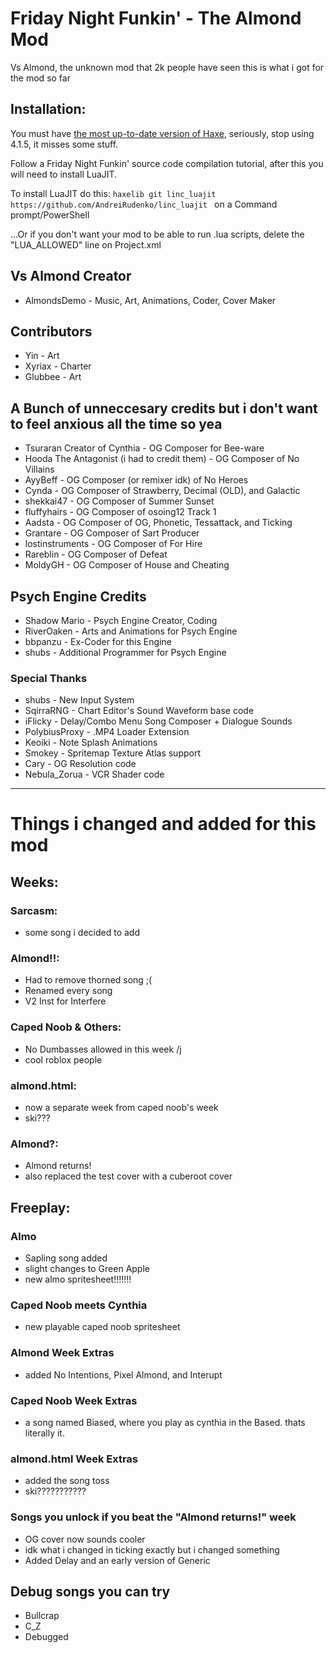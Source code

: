 # Friday Night Funkin' - The Almond Mod
Vs Almond, the unknown mod that 2k people have seen
this is what i got for the mod so far

## Installation:
You must have [the most up-to-date version of Haxe](https://haxe.org/download/), seriously, stop using 4.1.5, it misses some stuff.

Follow a Friday Night Funkin' source code compilation tutorial, after this you will need to install LuaJIT.

To install LuaJIT do this: `haxelib git linc_luajit https://github.com/AndreiRudenko/linc_luajit ` on a Command prompt/PowerShell

...Or if you don't want your mod to be able to run .lua scripts, delete the "LUA_ALLOWED" line on Project.xml

## Vs Almond Creator
* AlmondsDemo - Music, Art, Animations, Coder, Cover Maker

## Contributors
* Yin - Art
* Xyriax - Charter
* Glubbee - Art

## A Bunch of unneccesary credits but i don't want to feel anxious all the time so yea
* Tsuraran Creator of Cynthia - OG Composer for Bee-ware
* Hooda The Antagonist (i had to credit them) - OG Composer of No Villains
* AyyBeff - OG Composer (or remixer idk) of No Heroes
* Cynda - OG Composer of Strawberry, Decimal (OLD), and Galactic
* shekkai47 - OG Composer of Summer Sunset
* fluffyhairs - OG Composer of osoing12 Track 1
* Aadsta - OG Composer of OG, Phonetic, Tessattack, and Ticking
* Grantare - OG Composer of Sart Producer
* lostinstruments - OG Composer of For Hire
* Rareblin - OG Composer of Defeat
* MoldyGH - OG Composer of House and Cheating

## Psych Engine Credits
* Shadow Mario - Psych Engine Creator, Coding
* RiverOaken - Arts and Animations for Psych Engine
* bbpanzu - Ex-Coder for this Engine
* shubs - Additional Programmer for Psych Engine

### Special Thanks
* shubs - New Input System
* SqirraRNG - Chart Editor's Sound Waveform base code
* iFlicky - Delay/Combo Menu Song Composer + Dialogue Sounds
* PolybiusProxy - .MP4 Loader Extension
* Keoiki - Note Splash Animations
* Smokey - Spritemap Texture Atlas support
* Cary - OG Resolution code
* Nebula_Zorua - VCR Shader code
_____________________________________

# Things i changed and added for this mod

## Weeks:
### Sarcasm:
  * some song i decided to add 
### Almond!!:
  * Had to remove thorned song ;(
  * Renamed every song
  * V2 Inst for Interfere
### Caped Noob & Others:
  * No Dumbasses allowed in this week /j
  * cool roblox people
### almond.html:
  * now a separate week from caped noob's week
  * ski???
### Almond?:
  * Almond returns!
  * also replaced the test cover with a cuberoot cover

## Freeplay:
### Almo
  * Sapling song added
  * slight changes to Green Apple
  * new almo spritesheet!!!!!!!
### Caped Noob meets Cynthia
  * new playable caped noob spritesheet
### Almond Week Extras
  * added No Intentions, Pixel Almond, and Interupt
### Caped Noob Week Extras
  * a song named Biased, where you play as cynthia in the Based. thats literally it.
### almond.html Week Extras
  * added the song toss
  * ski???????????
### Songs you unlock if you beat the "Almond returns!" week
  * OG cover now sounds cooler
  * idk what i changed in ticking exactly but i changed something
  * Added Delay and an early version of Generic
  
## Debug songs you can try 
  * Bullcrap
  * C_Z
  * Debugged
